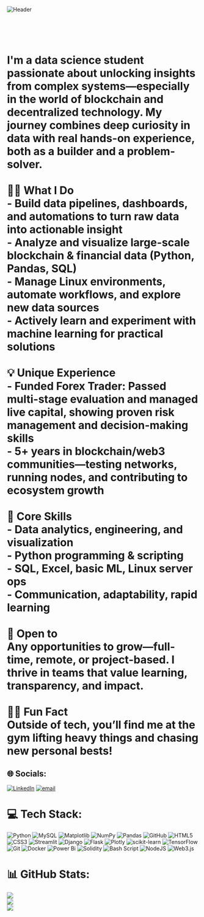 ![Header](https://github-production-user-asset-6210df.s3.amazonaws.com/165122312/455514613-46b18de8-978b-4429-93a9-9112be7b4603.jpg?X-Amz-Algorithm=AWS4-HMAC-SHA256&X-Amz-Credential=AKIAVCODYLSA53PQK4ZA%2F20250616%2Fus-east-1%2Fs3%2Faws4_request&X-Amz-Date=20250616T122631Z&X-Amz-Expires=300&X-Amz-Signature=d3cbf086258f41a28c46737b87bae37ac3c41643951f4b3e0c81e85dd7db5a5a&X-Amz-SignedHeaders=host)
# <br><br>I'm a data science student passionate about unlocking insights from complex systems—especially in the world of blockchain and decentralized technology. My journey combines deep curiosity in data with real hands-on experience, both as a builder and a problem-solver.<br><br>👨‍💻 What I Do<br>- Build data pipelines, dashboards, and automations to turn raw data into actionable insight<br>- Analyze and visualize large-scale blockchain & financial data (Python, Pandas, SQL)<br>- Manage Linux environments, automate workflows, and explore new data sources<br>- Actively learn and experiment with machine learning for practical solutions<br><br>💡 Unique Experience<br>- **Funded Forex Trader**: Passed multi-stage evaluation and managed live capital, showing proven risk management and decision-making skills<br>- 5+ years in blockchain/web3 communities—testing networks, running nodes, and contributing to ecosystem growth<br><br>🔑 Core Skills<br>- Data analytics, engineering, and visualization<br>- Python programming & scripting<br>- SQL, Excel, basic ML, Linux server ops<br>- Communication, adaptability, rapid learning<br><br>🌱 Open to<br>Any opportunities to grow—full-time, remote, or project-based. I thrive in teams that value learning, transparency, and impact.<br><br>🏋️‍♂️ Fun Fact<br>Outside of tech, you’ll find me at the gym lifting heavy things and chasing new personal bests!


## 🌐 Socials:
[![LinkedIn](https://img.shields.io/badge/LinkedIn-%230077B5.svg?logo=linkedin&logoColor=white)](https://linkedin.com/in/rafif-sudanta) [![email](https://img.shields.io/badge/Email-D14836?logo=gmail&logoColor=white)](mailto:rafifsudanta1@gmail.com) 

# 💻 Tech Stack:
![Python](https://img.shields.io/badge/python-3670A0?style=for-the-badge&logo=python&logoColor=ffdd54) ![MySQL](https://img.shields.io/badge/mysql-4479A1.svg?style=for-the-badge&logo=mysql&logoColor=white) ![Matplotlib](https://img.shields.io/badge/Matplotlib-%23ffffff.svg?style=for-the-badge&logo=Matplotlib&logoColor=black) ![NumPy](https://img.shields.io/badge/numpy-%23013243.svg?style=for-the-badge&logo=numpy&logoColor=white) ![Pandas](https://img.shields.io/badge/pandas-%23150458.svg?style=for-the-badge&logo=pandas&logoColor=white) ![GitHub](https://img.shields.io/badge/github-%23121011.svg?style=for-the-badge&logo=github&logoColor=white) ![HTML5](https://img.shields.io/badge/html5-%23E34F26.svg?style=for-the-badge&logo=html5&logoColor=white) ![CSS3](https://img.shields.io/badge/css3-%231572B6.svg?style=for-the-badge&logo=css3&logoColor=white) ![Streamlit](https://img.shields.io/badge/Streamlit-%23FE4B4B.svg?style=for-the-badge&logo=streamlit&logoColor=white) ![Django](https://img.shields.io/badge/django-%23092E20.svg?style=for-the-badge&logo=django&logoColor=white) ![Flask](https://img.shields.io/badge/flask-%23000.svg?style=for-the-badge&logo=flask&logoColor=white) ![Plotly](https://img.shields.io/badge/Plotly-%233F4F75.svg?style=for-the-badge&logo=plotly&logoColor=white) ![scikit-learn](https://img.shields.io/badge/scikit--learn-%23F7931E.svg?style=for-the-badge&logo=scikit-learn&logoColor=white) ![TensorFlow](https://img.shields.io/badge/TensorFlow-%23FF6F00.svg?style=for-the-badge&logo=TensorFlow&logoColor=white) ![Git](https://img.shields.io/badge/git-%23F05033.svg?style=for-the-badge&logo=git&logoColor=white) ![Docker](https://img.shields.io/badge/docker-%230db7ed.svg?style=for-the-badge&logo=docker&logoColor=white) ![Power Bi](https://img.shields.io/badge/power_bi-F2C811?style=for-the-badge&logo=powerbi&logoColor=black) ![Solidity](https://img.shields.io/badge/Solidity-%23363636.svg?style=for-the-badge&logo=solidity&logoColor=white) ![Bash Script](https://img.shields.io/badge/bash_script-%23121011.svg?style=for-the-badge&logo=gnu-bash&logoColor=white) ![NodeJS](https://img.shields.io/badge/node.js-6DA55F?style=for-the-badge&logo=node.js&logoColor=white) ![Web3.js](https://img.shields.io/badge/web3.js-F16822?style=for-the-badge&logo=web3.js&logoColor=white)
# 📊 GitHub Stats:
![](https://github-readme-stats.vercel.app/api?username=r1afif18&theme=aura&hide_border=false&include_all_commits=false&count_private=false)<br/>
![](https://nirzak-streak-stats.vercel.app/?user=r1afif18&theme=aura&hide_border=false)<br/>
![](https://github-readme-stats.vercel.app/api/top-langs/?username=r1afif18&theme=aura&hide_border=false&include_all_commits=false&count_private=false&layout=compact)

<!-- Proudly created with GPRM ( https://gprm.itsvg.in ) -->

